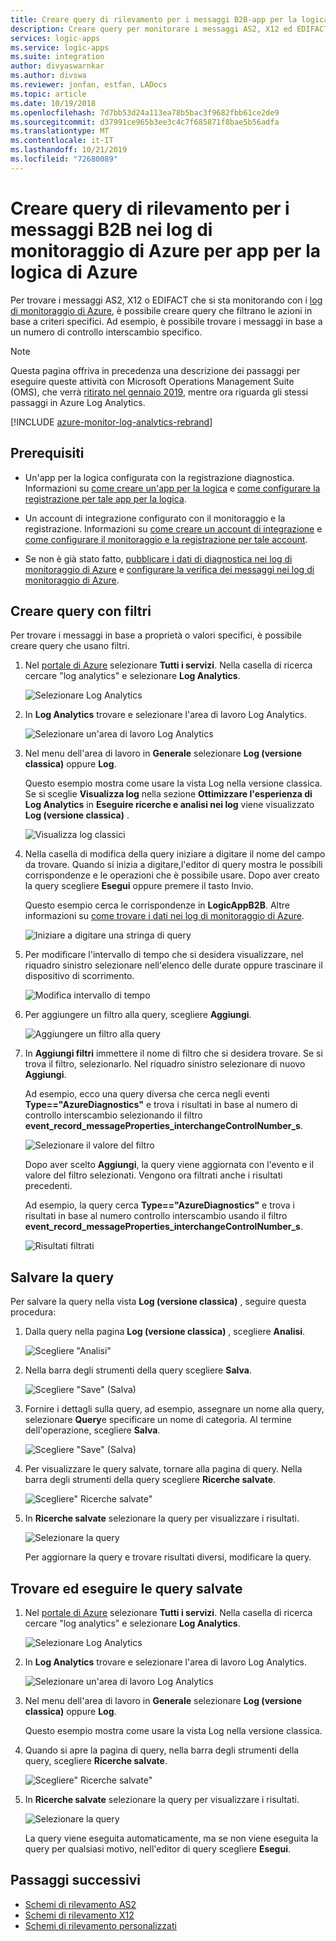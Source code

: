 ```yaml
---
title: Creare query di rilevamento per i messaggi B2B-app per la logica di Azure
description: Creare query per monitorare i messaggi AS2, X12 ed EDIFACT in Log Analytics di Azure per App per la logica di Azure
services: logic-apps
ms.service: logic-apps
ms.suite: integration
author: divyaswarnkar
ms.author: divswa
ms.reviewer: jonfan, estfan, LADocs
ms.topic: article
ms.date: 10/19/2018
ms.openlocfilehash: 7d7bb53d24a113ea78b5bac3f9682fbb61ce2de9
ms.sourcegitcommit: d37991ce965b3ee3c4c7f685871f8bae5b56adfa
ms.translationtype: MT
ms.contentlocale: it-IT
ms.lasthandoff: 10/21/2019
ms.locfileid: "72680089"
---
```

# <a name="create-tracking-queries-for-b2b-messages-in-azure-monitor-logs-for-azure-logic-apps"></a>Creare query di rilevamento per i messaggi B2B nei log di monitoraggio di Azure per app per la logica di Azure

Per trovare i messaggi AS2, X12 o EDIFACT che si sta monitorando con i [log di monitoraggio di Azure](../log-analytics/log-analytics-overview.md), è possibile creare query che filtrano le azioni in base a criteri specifici. Ad esempio, è possibile trovare i messaggi in base a un numero di controllo interscambio specifico.

> [!NOTE]
> Questa pagina offriva in precedenza una descrizione dei passaggi per eseguire queste attività con Microsoft Operations Management Suite (OMS), che verrà [ritirato nel gennaio 2019](../azure-monitor/platform/oms-portal-transition.md), mentre ora riguarda gli stessi passaggi in Azure Log Analytics. 

[!INCLUDE [azure-monitor-log-analytics-rebrand](../../includes/azure-monitor-log-analytics-rebrand.md)]

## <a name="prerequisites"></a>Prerequisiti

* Un'app per la logica configurata con la registrazione diagnostica. Informazioni su [come creare un'app per la logica](quickstart-create-first-logic-app-workflow.md) e [come configurare la registrazione per tale app per la logica](../logic-apps/logic-apps-monitor-your-logic-apps.md#azure-diagnostics).

* Un account di integrazione configurato con il monitoraggio e la registrazione. Informazioni su [come creare un account di integrazione](../logic-apps/logic-apps-enterprise-integration-create-integration-account.md) e [come configurare il monitoraggio e la registrazione per tale account](../logic-apps/logic-apps-monitor-b2b-message.md).

* Se non è già stato fatto, [pubblicare i dati di diagnostica nei log di monitoraggio di Azure](../logic-apps/logic-apps-track-b2b-messages-omsportal.md) e [configurare la verifica dei messaggi nei log di monitoraggio di Azure](../logic-apps/logic-apps-track-b2b-messages-omsportal.md).

## <a name="create-queries-with-filters"></a>Creare query con filtri

Per trovare i messaggi in base a proprietà o valori specifici, è possibile creare query che usano filtri. 

1. Nel [portale di Azure](https://portal.azure.com) selezionare **Tutti i servizi**. Nella casella di ricerca cercare "log analytics" e selezionare **Log Analytics**.

   ![Selezionare Log Analytics](media/logic-apps-track-b2b-messages-omsportal-query-filter-control-number/find-log-analytics.png)

1. In **Log Analytics** trovare e selezionare l'area di lavoro Log Analytics. 

   ![Selezionare un'area di lavoro Log Analytics](media/logic-apps-track-b2b-messages-omsportal-query-filter-control-number/select-log-analytics-workspace.png)

1. Nel menu dell'area di lavoro in **Generale** selezionare **Log (versione classica)** oppure **Log**. 

   Questo esempio mostra come usare la vista Log nella versione classica. 
   Se si sceglie **Visualizza log** nella sezione **Ottimizzare l'esperienza di Log Analytics** in **Eseguire ricerche e analisi nei log** viene visualizzato **Log (versione classica)** . 

   ![Visualizza log classici](media/logic-apps-track-b2b-messages-omsportal-query-filter-control-number/view-classic-logs.png)

1. Nella casella di modifica della query iniziare a digitare il nome del campo da trovare. Quando si inizia a digitare,l'editor di query mostra le possibili corrispondenze e le operazioni che è possibile usare. Dopo aver creato la query scegliere **Esegui** oppure premere il tasto Invio.

   Questo esempio cerca le corrispondenze in **LogicAppB2B**. 
   Altre informazioni su [come trovare i dati nei log di monitoraggio di Azure](../log-analytics/log-analytics-log-searches.md).

   ![Iniziare a digitare una stringa di query](media/logic-apps-track-b2b-messages-omsportal-query-filter-control-number/create-query.png)

1. Per modificare l'intervallo di tempo che si desidera visualizzare, nel riquadro sinistro selezionare nell'elenco delle durate oppure trascinare il dispositivo di scorrimento. 

   ![Modifica intervallo di tempo](media/logic-apps-track-b2b-messages-omsportal-query-filter-control-number/change-timeframe.png)

1. Per aggiungere un filtro alla query, scegliere **Aggiungi**. 

   ![Aggiungere un filtro alla query](media/logic-apps-track-b2b-messages-omsportal-query-filter-control-number/add-filter.png)

1. In **Aggiungi filtri** immettere il nome di filtro che si desidera trovare. Se si trova il filtro, selezionarlo. Nel riquadro sinistro selezionare di nuovo **Aggiungi**.

   Ad esempio, ecco una query diversa che cerca negli eventi **Type=="AzureDiagnostics"** e trova i risultati in base al numero di controllo interscambio selezionando il filtro **event_record_messageProperties_interchangeControlNumber_s**.

   ![Selezionare il valore del filtro](media/logic-apps-track-b2b-messages-omsportal-query-filter-control-number/filter-example.png)

   Dopo aver scelto **Aggiungi**, la query viene aggiornata con l'evento e il valore del filtro selezionati. 
   Vengono ora filtrati anche i risultati precedenti. 

   Ad esempio, la query cerca **Type=="AzureDiagnostics"** e trova i risultati in base al numero controllo interscambio usando il filtro **event_record_messageProperties_interchangeControlNumber_s**.

   ![Risultati filtrati](media/logic-apps-track-b2b-messages-omsportal-query-filter-control-number/filtered-results.png)

<a name="save-oms-query"></a>

## <a name="save-query"></a>Salvare la query

Per salvare la query nella vista **Log (versione classica)** , seguire questa procedura:

1. Dalla query nella pagina **Log (versione classica)** , scegliere **Analisi**. 

   ![Scegliere "Analisi"](media/logic-apps-track-b2b-messages-omsportal-query-filter-control-number/choose-analytics.png)

1. Nella barra degli strumenti della query scegliere **Salva**.

   ![Scegliere "Save" (Salva)](media/logic-apps-track-b2b-messages-omsportal-query-filter-control-number/save-query.png)

1. Fornire i dettagli sulla query, ad esempio, assegnare un nome alla query, selezionare **Query**e specificare un nome di categoria. Al termine dell'operazione, scegliere **Salva**.

   ![Scegliere "Save" (Salva)](media/logic-apps-track-b2b-messages-omsportal-query-filter-control-number/query-details.png)

1. Per visualizzare le query salvate, tornare alla pagina di query. Nella barra degli strumenti della query scegliere **Ricerche salvate**.

   ![Scegliere" Ricerche salvate"](media/logic-apps-track-b2b-messages-omsportal-query-filter-control-number/choose-saved-searches.png)

1. In **Ricerche salvate** selezionare la query per visualizzare i risultati. 

   ![Selezionare la query](media/logic-apps-track-b2b-messages-omsportal-query-filter-control-number/saved-query-results.png)

   Per aggiornare la query e trovare risultati diversi, modificare la query.

## <a name="find-and-run-saved-queries"></a>Trovare ed eseguire le query salvate

1. Nel [portale di Azure](https://portal.azure.com) selezionare **Tutti i servizi**. Nella casella di ricerca cercare "log analytics" e selezionare **Log Analytics**.

   ![Selezionare Log Analytics](media/logic-apps-track-b2b-messages-omsportal-query-filter-control-number/find-log-analytics.png)

1. In **Log Analytics** trovare e selezionare l'area di lavoro Log Analytics. 

   ![Selezionare un'area di lavoro Log Analytics](media/logic-apps-track-b2b-messages-omsportal-query-filter-control-number/select-log-analytics-workspace.png)

1. Nel menu dell'area di lavoro in **Generale** selezionare **Log (versione classica)** oppure **Log**. 

   Questo esempio mostra come usare la vista Log nella versione classica. 

1. Quando si apre la pagina di query, nella barra degli strumenti della query, scegliere **Ricerche salvate**.

   ![Scegliere" Ricerche salvate"](media/logic-apps-track-b2b-messages-omsportal-query-filter-control-number/choose-saved-searches.png)

1. In **Ricerche salvate** selezionare la query per visualizzare i risultati. 

   ![Selezionare la query](media/logic-apps-track-b2b-messages-omsportal-query-filter-control-number/saved-query-results.png) 

   La query viene eseguita automaticamente, ma se non viene eseguita la query per qualsiasi motivo, nell'editor di query scegliere **Esegui**.

## <a name="next-steps"></a>Passaggi successivi

* [Schemi di rilevamento AS2](../logic-apps/logic-apps-track-integration-account-as2-tracking-schemas.md)
* [Schemi di rilevamento X12](../logic-apps/logic-apps-track-integration-account-x12-tracking-schema.md)
* [Schemi di rilevamento personalizzati](../logic-apps/logic-apps-track-integration-account-custom-tracking-schema.md)
